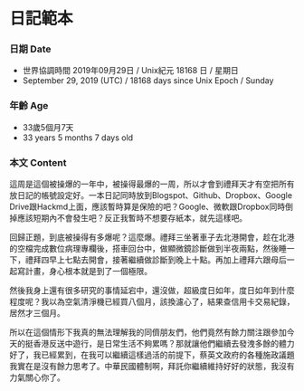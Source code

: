 日記範本
===

### 日期 Date
* 世界協調時間 2019年09月29日 / Unix紀元 18168 日 / 星期日
* September 29, 2019 (UTC) / 18168 days since Unix Epoch / Sunday 

### 年齡 Age 
* 33歲5個月7天
* 33 years 5 months 7 days old

### 本文 Content 
這周是這個被操爆的一年中，被操得最爆的一周，所以才會到禮拜天才有空把所有放日記的帳號設定好。一本日記同時放到Blogspot、Github、Dropbox、Google Drive跟Hackmd上面，應該暫時算是保險的吧？Google、微軟跟Dropbox同時倒掉應該短期內不會發生吧？反正我暫時不想要存紙本，就先這樣吧。

回歸正題，到底被操得有多爆呢？這麼爆。禮拜三坐著車子去北港開會，趁在北港的空檔完成數位病理專欄後，搭車回台中，做顯微鏡診斷做到半夜兩點，然後睡一下，禮拜四早上七點去開會，接著繼續做診斷到晚上十點。再加上禮拜六跟母后一起寫計畫，身心根本就是到了一個極限。

然後我身上還有很多研究的事情延宕中，還沒做，超級度日如年，度日如年到什麼程度呢？我以為空氣清淨機已經買八個月，該換濾心了，結果查信用卡交易紀錄，居然才三個月。

所以在這個情形下我真的無法理解我的同儕朋友們，他們竟然有餘力關注跟參加今天的挺香港反送中遊行，是日常生活不夠累嗎？那就讓他們繼續去發洩多餘的體力好了，我已經累到，在我可以繼續這樣過活的前提下，蔡英文政府的各種施政議題我實在是沒有餘力思考了。中華民國體制啊，拜託你繼續維持好好的狀態，我沒有力氣關心你了。
